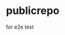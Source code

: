 # publicrepo
for e2e test



















































































































































































































































































































































































